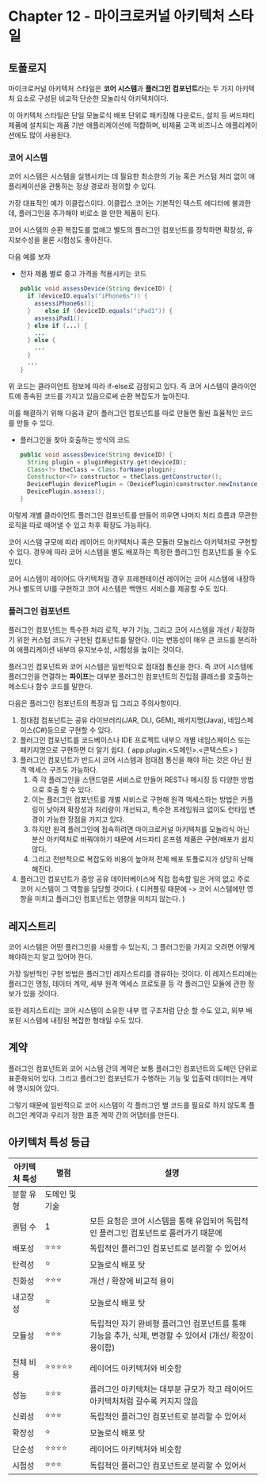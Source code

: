# Chapter 12 - 마이크로커널 아키텍처 스타일

## 토폴로지

마이크로커널 아키텍처 스타일은 **코어 시스템**과 **플러그인 컴포넌트**라는 두 가지 아키텍처 요소로 구성된 비교적 단순한 모놀리식 아키텍처이다.

이 아키텍처 스타일은 단일 모놀로식 배포 단위로 패키징해 다운로드, 설치 등 써드파티 제품에 설치되는 제품 기반 애플리케이션에 적합하며, 비제품 고객 비즈니스 애플리케이션에도 많이 사용된다.

### 코어 시스템

코어 시스템은 시스템을 실행시키는 데 필요한 최소한의 기능 혹은 커스텀 처리 없이 애플리케이션을 관통하는 정상 경로라 정의할 수 있다.

가장 대표적인 예가 이클립스이다. 
이클립스 코어는 기본적인 텍스트 에디터에 불과한데, 플러그인을 추가해야 비로소 쓸 만한 제품이 된다. 

코어 시스템의 순환 복잡도를 없애고 별도의 플러그인 컴포넌트를 장착하면 확장성, 유지보수성을 물론 시험성도 좋아진다.

다음 예를 보자

* 전자 제품 별로 중고 가격을 적용시키는 코드

  ```java
  public void assessDevice(String deviceID) {
  	if (deviceID.equals("iPhone6s")) {
      assessiPhone6s();
    }	 else if (deviceID.equals("iPad1")) {
      assessiPad1();
    } else if (...) {
      ...
    } else {
      ...
    }
    ...
  }
  ```

위 코드는 클라이언트 정보에 따라 if-else로 감정되고 있다. 즉 코어 시스템이 클라이언트에 종속된 코드를 가지고 있음으로써 순환 복잡도가 높아진다.

이를 해결하기 위해 다음과 같이 플러그인 컴포넌트를 따로 만들면 훨씬 효율적인 코드를 만들 수 있다.

* 플러그인을 찾아 호출하는 방식의 코드

  ```java
  public void assessDevice(String deviceID) {
  	String plugin = pluginRegistry.get(deviceID);
    Class<?> theClass = Class.forName(plugin);
    Constructor<?> constructor = theClass.getConstructor();
    DevicePlugin devicePlugin = (DevicePlugin)constructor.newInstance();
    DevicePlugin.assess();
  }
  ```

이렇게 개별 클라이언트 플러그인 컴포넌트를 만들어 끼우면 나머지 처리 흐름과 무관한 로직을 따로 떼어낼 수 있고 차후 확장도 가능하다.

코어 시스템 규모에 따라 레이어드 아키텍처나 혹은 모듈러 모놀리스 아키텍처로 구현할 수 있다. 경우에 따라 코어 시스템을 별도 배포하는 특정한 플러그인 컴포넌트를 둘 수도 있다.

코어 시스템이 레이어드 아키텍처일 경우 프레젠테이션 레이어는 코어 시스템에 내장하거나 별도의 UI를 구현하고 코어 시스템은 백엔드 서비스를 제공할 수도 있다.

### 플러그인 컴포넌트

플러그인 컴포넌트는 특수한 처리 로직, 부가 기능, 그리고 코어 시스템을 개선 / 확장하기 위한 커스텀 코드가 구현된 컴포넌트를 말한다. 이는 변동성이 매우 큰 코드를 분리하여 애플리케이션 내부의 유지보수성, 시험성을 높이는 것이다.

플러그인 컴포넌트와 코어 시스템은 일반적으로 점대점 통신을 한다. 즉 코어 시스템에 플러그인을 연결하는 **파이프**는 대부분 플러그인 컴포넌트의 진입점 클래스를 호출하는 메소드나 함수 코드를 말한다.

다음은 플러그인 컴포넌트의 특징과 팁 그리고 주의사항이다.

1. 점대점 컴포넌트는 공유 라이브러리(JAR, DLI, GEM), 패키지명(Java), 네임스페이스(C#)등으로 구현할 수 있다.
2. 플러그인 컴포넌트를 코드베이스나 IDE 프로젝트 내부으 개별 네임스페이스 또는 패키지명으로 구현하면 더 알기 쉽다. ( app.plugin.<도메인>.<콘텍스트> )
3. 플러그인 컴포넌트가 반드시 코어 시스템과 점대점 통신을 해야 하는 것은 아닌 원격 액세스 구조도 가능하다.
   1. 즉 각 플러그인을 스탠드얼론 서비스로 만들어 REST나 메시징 등 다양한 방법으로 호출 할 수 있다.
   2. 이는 플러그인 컴포넌트를 개별 서비스로 구현해 원격 액세스하는 방법은 커플링이 낮아져 확장성과 처리량이 개선되고, 특수한 프레임워크 없이도 런타임 변경이 가능한 장점을 가지고 있다.
   3. 하지만 원격 플러그인에 접속하려면 마이크로커널 아키텍처를 모놀리식 아닌 분산 아키텍처로 바꿔야하기 때문에 서드파티 온프렘 제품은 구현/배포가 쉽지 않다.
   4. 그리고 전반적으로 복잡도와 비용이 높아져 전체 배포 토폴로지가 상당히 난해해진다.
4. 플러그인 컴포넌트가 중앙 공유 데이터베이스에 직접 접속할 일은 거의 없고 주로 코어 시스템이 그 역할을 담당할 것이다. ( 디커플링 때문에 -> 코어 시스템에만 영향을 미치고 플러그인 컴포넌트는 영향을 미치지 않는다. )



## 레지스트리

코어 시스템은 어떤 플러그인을 사용할 수 있는지,  그 플러그인을 가지고 오려면 어떻게 해야하는지 알고 있어야 한다.

가장 일반적인 구현 방법은 플러그인 레지스트리를 경유하는 것이다. 이 레지스트리에는 플러그인 명칭, 데이터 계약, 세부 원격 액세스 프로토콜 등 각 플러그인 모듈에 관한 정보가 있을 것이다.

또한 레지스트리는 코어 시스템이 소유한 내부 맵 구조처럼 단순 할 수도 있고, 외부 배포된 시스템에 내장된 복잡한 형태일 수도 있다.



## 계약

플러그인 컴포넌트와 코어 시스템 간의 계약은 보통 플러그인 컴포넌트의 도메인 단위로 표준화되어 있다. 그리고 플러그인 컴포넌트가 수행하는 기능 및 입출력 데이터는 계약에 명시되어 있다.

그렇기 때문에 일반적으로 코어 시스템이 각 플러그인 별 코드를 필요로 하지 않도록 플러그인 계약과 우리가 정한 표준 계약 간의 어댑터를 만든다.



## 아키텍처 특성 등급

| 아키텍처 특성 | 별점                           | 설명                                                         |
| ------------- | ------------------------------ | ------------------------------------------------------------ |
| 분할 유형     | 도메인 및 기술                 |                                                              |
| 퀀텀 수       | 1                              | 모든 요청은 코어 시스템을 통해 유입되어 독립적인 플러그인 컴포넌트로 흘러가기 때문에 |
| 배포성        | :star::star::star:             | 독립적인 플러그인 컴포넌트로 분리할 수 있어서                |
| 탄력성        | :star:                         | 모놀로식 배포 탓                                             |
| 진화성        | :star::star::star:             | 개선 / 확장에 비교적 용이                                    |
| 내고장성      | :star:                         | 모놀로식 배포 탓                                             |
| 모듈성        | :star::star::star:             | 독립적인 자기 완비형 플러그인 컴포넌트를 통해 기능을 추가, 삭제, 변경할 수 있어서 (개선/ 확장이 용이함) |
| 전체 비용     | :star::star::star::star::star: | 레이어드 아키텍처와 비슷함                                   |
| 성능          | :star::star::star:             | 플러그인 아키텍처는 대부분 규모가 작고 레이어드 아키텍처처럼 갈수록 커지지 않음 |
| 신뢰성        | :star::star::star:             | 독립적인 플러그인 컴포넌트로 분리할 수 있어서                |
| 확장성        | :star:                         | 모놀로식 배포 탓                                             |
| 단순성        | :star::star::star::star:       | 레이어드 아키텍처와 비슷함                                   |
| 시험성        | :star::star::star:             | 독립적인 플러그인 컴포넌트로 분리할 수 있어서                |







